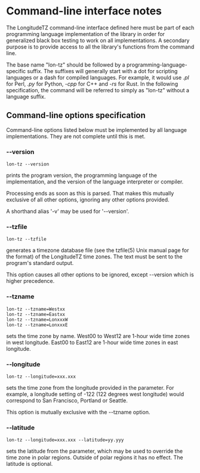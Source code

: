 # Command-line interface notes

The LongitudeTZ command-line interface defined here must be part of each programming language implementation of the library in order for generalized black box testing to work on all implementations. A secondary purpose is to provide access to all the library's functions from the command line.

The base name "lon-tz" should be followed by a programming-language-specific suffix. The suffixes will generally start with a dot for scripting languages or a dash for compiled languages. For example, it would use *.pl* for Perl, *.py* for Python, *-cpp* for C++ and *-rs* for Rust. In the following specification, the command will be referred to simply as "lon-tz" without a language suffix.

## Command-line options specification

Command-line options listed below must be implemented by all language implementations. They are not complete until this is met.

### --version

    lon-tz --version

prints the program version, the programming language of the implementation, and the version of the language interpreter or compiler.

Processing ends as soon as this is parsed. That makes this mutually exclusive of all other options, ignoring any other options provided.

A shorthand alias '-v' may be used for '--version'.

### --tzfile

    lon-tz --tzfile

generates a timezone database file (see the tzfile(5) Unix manual page for the format) of the LongitudeTZ time zones. The text must be sent to the program's standard output.

This option causes all other options to be ignored, except --version which is higher precedence.

### --tzname

    lon-tz --tzname=Westxx
    lon-tz --tzname=Eastxx
    lon-tz --tzname=LonxxxW
    lon-tz --tzname=LonxxxE

sets the time zone by name. West00 to West12 are 1-hour wide time zones in west longitude. East00 to East12 are 1-hour wide time zones in east longitude.

### --longitude

    lon-tz --longitude=xxx.xxx

sets the time zone from the longitude provided in the parameter. For example, a longitude setting of -122 (122 degrees west longitude) would correspond to San Francisco, Portland or Seattle.

This option is mutually exclusive with the --tzname option.

### --latitude

    lon-tz --longitude=xxx.xxx --latitude=yy.yyy

sets the latitude from the parameter, which may be used to override the time zone in polar regions.
Outside of polar regions it has no effect.
The latitude is optional.

